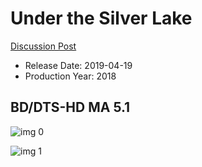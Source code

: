 # Under the Silver Lake

[Discussion Post](https://www.avsforum.com/threads/bass-eq-for-filtered-movies.2995212/post-57298568)

* Release Date: 2019-04-19
* Production Year: 2018

## BD/DTS-HD MA 5.1

![img 0](https://i.imgur.com/s3sJVte.jpg)

![img 1](https://i.imgur.com/aakHPye.jpg)

